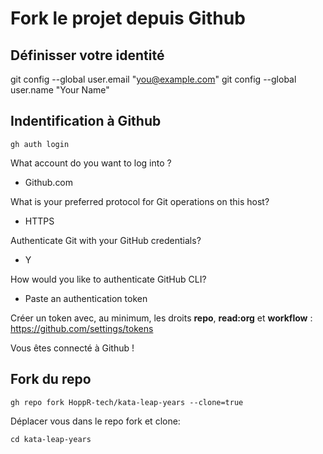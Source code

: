 # Fork le projet depuis Github

## Définisser votre identité
git config --global user.email "you@example.com" 
git config --global user.name "Your Name"  

## Indentification à Github
```
gh auth login
```

What account do you want to log into ?
- Github.com

What is your preferred protocol for Git operations on this host?
- HTTPS

Authenticate Git with your GitHub credentials?
- Y

How would you like to authenticate GitHub CLI?
- Paste an authentication token

Créer un token avec, au minimum, les droits **repo**, **read:org** et **workflow** :  https://github.com/settings/tokens

Vous êtes connecté à Github !

## Fork du repo
```
gh repo fork HoppR-tech/kata-leap-years --clone=true
```

Déplacer vous dans le repo fork et clone: 
```
cd kata-leap-years
```